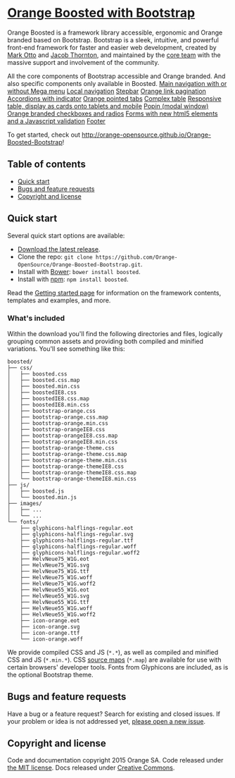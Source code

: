 # [Orange Boosted with Bootstrap](http://orange-opensource.github.io/Orange-Boosted-Bootstrap)

Orange Boosted is a framework library accessible, ergonomic and Orange branded based on Bootstrap.
Bootstrap is a sleek, intuitive, and powerful front-end framework for faster and easier web development, created by [Mark Otto](https://twitter.com/mdo) and [Jacob Thornton](https://twitter.com/fat), and maintained by the [core team](https://github.com/orgs/twbs/people) with the massive support and involvement of the community.

All the core components of Bootstrap accessible and Orange branded.
And also specific components only available in Boosted.
[Main navigation with or without Mega menu](http://orange-opensource.github.io/Orange-Boosted-Bootstrap/components/#megamenu)
[Local navigation](http://orange-opensource.github.io/Orange-Boosted-Bootstrap/components/#local1)
[Stepbar](http://orange-opensource.github.io/Orange-Boosted-Bootstrap/components/#stepbar)
[Orange link pagination](http://orange-opensource.github.io/Orange-Boosted-Bootstrap/components/#orange-pagination)
[Accordions with indicator](http://orange-opensource.github.io/Orange-Boosted-Bootstrap/javascript/#collapse-example-accordion)
[Orange pointed tabs](http://orange-opensource.github.io/Orange-Boosted-Bootstrap/components/#o-nav-tabs)
[Complex table](http://orange-opensource.github.io/Orange-Boosted-Bootstrap/javascript/#complextable)
[Responsive table, display as cards onto tablets and mobile](http://orange-opensource.github.io/Orange-Boosted-Bootstrap/css/#tables-responsive)
[Popin (modal window)](http://orange-opensource.github.io/Orange-Boosted-Bootstrap/javascript/#modals)
[Orange branded checkboxes and radios](http://orange-opensource.github.io/Orange-Boosted-Bootstrap/css/#orange-branded-checkboxes-and-radios)
[Forms with new html5 elements and a Javascript validation](http://orange-opensource.github.io/Orange-Boosted-Bootstrap/examples/example_form/)
[Footer](http://orange-opensource.github.io/Orange-Boosted-Bootstrap/components/#footer)
        
                
To get started, check out <http://orange-opensource.github.io/Orange-Boosted-Bootstrap>!

## Table of contents

- [Quick start](#quick-start)
- [Bugs and feature requests](#bugs-and-feature-requests)
- [Copyright and license](#copyright-and-license)

## Quick start

Several quick start options are available:

- [Download the latest release](https://github.com/Orange-OpenSource/Orange-Boosted-Bootstrap/blob/v3.2.1/boosted-v3.2.1.zip).
- Clone the repo: `git clone https://github.com/Orange-OpenSource/Orange-Boosted-Bootstrap.git`.
- Install with [Bower](http://bower.io): `bower install boosted`.
- Install with [npm](https://www.npmjs.com): `npm install boosted`.

Read the [Getting started page](http://orange-opensource.github.io/Orange-Boosted-Bootstrap/getting-started/) for information on the framework contents, templates and examples, and more.

### What's included

Within the download you'll find the following directories and files, logically grouping common assets and providing both compiled and minified variations. You'll see something like this:

```
boosted/
├── css/
│   ├── boosted.css
│   ├── boosted.css.map
│   ├── boosted.min.css
│   ├── boostedIE8.css
│   ├── boostedIE8.css.map
│   ├── boostedIE8.min.css
│   ├── bootstrap-orange.css
│   ├── bootstrap-orange.css.map
│   ├── bootstrap-orange.min.css
│   ├── bootstrap-orangeIE8.css
│   ├── bootstrap-orangeIE8.css.map
│   ├── bootstrap-orangeIE8.min.css
│   ├── bootstrap-orange-theme.css
│   ├── bootstrap-orange-theme.css.map
│   ├── bootstrap-orange-theme.min.css
│   ├── bootstrap-orange-themeIE8.css
│   ├── bootstrap-orange-themeIE8.css.map
│   └── bootstrap-orange-themeIE8.min.css
├── js/
│   ├── boosted.js
│   └── boosted.min.js
├── images/
│   ├── ...
│   └── ...
└── fonts/
    ├── glyphicons-halflings-regular.eot
    ├── glyphicons-halflings-regular.svg
    ├── glyphicons-halflings-regular.ttf
    ├── glyphicons-halflings-regular.woff
    ├── glyphicons-halflings-regular.woff2
    ├── HelvNeue75_W1G.eot
    ├── HelvNeue75_W1G.svg
    ├── HelvNeue75_W1G.ttf
    ├── HelvNeue75_W1G.woff
    ├── HelvNeue75_W1G.woff2
    ├── HelvNeue55_W1G.eot
    ├── HelvNeue55_W1G.svg
    ├── HelvNeue55_W1G.ttf
    ├── HelvNeue55_W1G.woff
    ├── HelvNeue55_W1G.woff2   
    ├── icon-orange.eot
    ├── icon-orange.svg
    ├── icon-orange.ttf
    └── icon-orange.woff
```

We provide compiled CSS and JS (`*.*`), as well as compiled and minified CSS and JS (`*.min.*`). CSS [source maps](https://developer.chrome.com/devtools/docs/css-preprocessors) (`*.map`) are available for use with certain browsers' developer tools. Fonts from Glyphicons are included, as is the optional Bootstrap theme.
                             

## Bugs and feature requests

Have a bug or a feature request? Search for existing and closed issues. If your problem or idea is not addressed yet, [please open a new issue](Orange-OpenSource/Orange-Boosted-Bootstrap/issues/new).


## Copyright and license

Code and documentation copyright 2015 Orange SA. Code released under [the MIT license](https://github.com/Orange-OpenSource/Orange-Boosted-Bootstrap/blob/master/LICENSE). Docs released under [Creative Commons](https://github.com/Orange-OpenSource/Orange-Boosted-Bootstrap/blob/master/docs/LICENSE).
